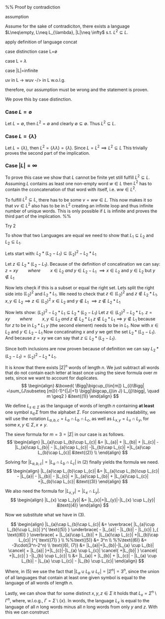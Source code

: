 %% 
Proof by contradiction

assumption

Assume for the sake of contradiciton, there exists a language $L\neq\empty, L\neq L_{\lambda}, |L|\neq \infty$ s.t. $L^2\subseteq L$. 

apply definition of language concat

case distinction
case L=ø

case L = $\lambda$

case |L|=infinite

uv in L -> wuv -/> in L
w.o.l.g.

therefore, our assumption must be wrong and the statement is proven.



We pove this by case distinction.

### Case $L = \emptyset$
Let $L = \emptyset$, then $L^2 = \emptyset$ and clearly $\emptyset \subseteq \emptyset$. Thus $L^2 \subseteq L$.

### Case $L=\{\lambda\}$
Let $L = \{\lambda\}$, then $L^2 = \{\lambda\lambda\} = \{\lambda\}$. Since $L = L^2 \implies L^2 \subseteq L$
This trivially proves the second part of the implication. 

### Case $|L|=\infty$

To prove this case we show that $L$ cannot be finite yet still fulfill $L^2 \subseteq L$.
Assuming $L$ contains as least one non-empty word $w \in L$ then $L^2$ has to contain the cconcatenation of that word with itself, i.e. $ww \in L^2$.

To fulfill $L^2 \subseteq L$, there has to be some  $v=ww \in L$. This now makes it so that $vv \in L^2$ also has to be in $L^2$ creating an infinite loop and thus infinite number of unique words.
This is only possible if $L$ is infinite and proves the third part of the implication. %%




Try 2

To show that two Languages are equal we need to show that $L_1 \subseteq L_2$ and $L_2 \subseteq L_1$.

Lets start with:
$L_2 * (L_2 - L_1) \subseteq (L_2)^2 - L_2 * L_1$

Let $z \in L_2 * (L_2 - L_1)$.
Because of the definition of concatination we can say:
$z = xy\qquad where\qquad x \in L_2\; and \; y \in L_2 - L_1$
$\implies x \in L_2$ and $y \in L_{2}$ but $y \notin L_1$

Now lets check if this is a subset or equal the right set.
Lets split the right side into $(L_2)^2$ and $L_2 * L_1$.
We need to check that $z \in (L_2)^2$ and $z \notin L_2 * L_1$.
$x,y \in L_2 \implies z \in (L_{2})^2$
$x \in L_2$ and $y \notin L_1$ $\implies z \notin L_2 * L_1$

Now lets show:
$(L_2)^2 - L_2 * L_1 \subseteq L_2 * (L_2 - L_1)$
Let $z \in (L_2)^2 - L_2 * L_1$.
$z = xy\qquad where\qquad x,y \in L_2\;  and\; z \notin L_{2} * L_1$
$z \notin L_{2} * L_1 \implies y \notin L_1$ because for $z$ to be in $L_2*L_1$ $y$ (the second element) needs to be in $L_1$.
Now with $x \in L_2$ and $y \in L_2 - L_{1}$
Now concatinating $x$ and $y$ we get the set $L_2 * (L_2 - L_1)$.
And because $z = xy$ we can say that $z \subseteq L_2 * (L_2 - L_1)$.

Since both inclusions are now proven because of definition we can say $L_{2} * (L_{2} - L_{1}) = (L_{2})^2 - L_{2} * L_{1}$.







It is know that there exists  $|\Sigma|^n$ words of length $n$. We just subtract all words that do not contain each letter at least once using the sieve formula over $m$ sets, since we want to account for duplicates.
$$
\begin{align}
&\boxed{
\Bigg|\bigcup_{i\in[m]} L_{i}\Bigg| =\sum_{J\subseteq [m]}(-1)^{|J|+1} \bigg|\bigcap_{j\in J} L_{j}\bigg|, \quad m \geq2
} &\text{(1)}
\end{align}
$$

We define $L_{s\in\Sigma}$ as the language of words of length $n$ containing **at least** one symbol $s_\in \Sigma$ from the alphabet $\Sigma$. For convenience and readability, we will use the notation $L_{a, b, c} = L_{a}\cap L_{b}\cap L_{c}$, as well as $L_{x, y} =L_{x}\cap L_{y}$, for some $x,y \in \Sigma, x\neq y$. 

The sieve formula for $m=3=|\Sigma|$  in our case is as follows.
$$
\begin{align}
|L_{a}\cup L_{b}\cup L_{c}| &= |L_{a}| + |L_{b}| + |L_{c}| - |L_{a}\cap L_{b}| - |L_{a}\cap L_{c}| -|L_{b}\cap L_{c}| +|L_{a}\cap L_{b}\cap L_{c}| &\text{(2)} \\
\end{align}
$$


Solving for $|L_{a,b,c}| = |L_{a}\cap L_{b}\cap L_{c}|$ in $(2)$ finally yields the formula we need.
$$
\begin{align}
|L_{a}\cap L_{b}\cap L_{c}| &= |L_{a}\cup L_{b}\cup L_{c}| - |L_{a}| - |L_{b}| - |L_{c}| + |L_{a}\cap L_{b}| + |L_{a}\cap L_{c}| +|L_{b}\cap L_{c}| &\text{(3)}
\end{align}
$$

We also need the formula for $|L_{x,y}|=|L_{x}\cap L_{y}|$.
$$
\begin{align}
|L_{x} \cap L_{y}| &= |L_{x}|+|L_{y}|-|L_{x} \cup L_{y}| &\text{(4)}
\end{align}
$$

Now we substitute what we have in $\text{(3)}$.


$$
\begin{align}
|L_{a}\cap L_{b}\cap L_{c}| &= \overbrace{ |L_{a}\cup L_{b}\cup L_{c}| }^{ \text{(5)} } \underbrace{ - |L_{a}| - |L_{b}| - |L_{c}| }_{ \text{(6)} } \overbrace{ + |L_{a}\cap L_{b}| + |L_{a}\cap L_{c}| +|L_{b}\cap L_{c}| }^{ \text{(7)} } \\
%%\text{(5)} &= 3^n \\
%%\text{(6)} &= -3\cdot(3^n-2^n) \\
\text{(6), (7)} &= |L_{a}|+|L_{b}|-|L_{a} \cup L_{b}| \cancel{ + |L_{a}| }+|L_{c}|-|L_{a} \cup L_{c}| \cancel{ +|L_{b}| } \cancel{ +|L_{c}| } -|L_{b} \cup L_{c}| \\
&= |L_{a}| + |L_{b}| + |L_{c}| - |L_{a} \cup L_{b}| - |L_{a} \cup L_{c}| - |L_{b} \cup L_{c}|
\end{align}
$$



Where, in $\text{(5)}$ we use the fact that $|L_{a}\cup L_{b}\cup L_{c}|=|\Sigma^n| =3^n$, since the union of all languages that contain at least one given symbol is equal to the language of all words of length $n$.


Lastly, we can show that for some distinct $x, y, z \in \Sigma$ it holds that $L_{x}=\Sigma^n \setminus \Gamma^n$, where, w.l.o.g., $\Gamma = \Sigma\setminus\{x\}$. In words, the language $L_{x}$ is equal to the language of all $n$ long words minus all $n$ long words from only $y$ and $z$. With this we can construct






